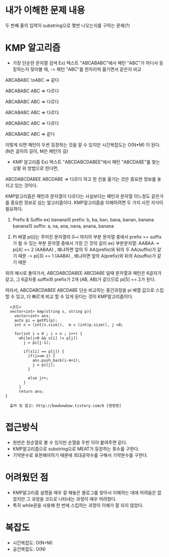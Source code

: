 # 내가 이해한 문제 내용
두 번째 줄의 입력이 substring으로 몇번 나오는지를 구하는 문제(?)

# KMP 알고리즘

 - 가장 단순한 문자열 검색
 Ex) 텍스트 "ABCABABC"에서 패턴 "ABC"가 어디서 등장하는지 찾아볼 때,
  -> 패턴 "ABC"를 한자리씩 옮기면서 같은지 비교

  ABCABABC
  \nABC         => 같다

  ABCABABC
   ABC        => 다르다

  ABCABABC
    ABC       => 다르다

  ABCABABC
     ABC      => 다르다

  ABCABABC
      ABC     => 다르다

  ABCABABC
       ABC    => 같다

이렇게 되면 패턴이 두번 등장하는 것을 알 수 있지만 시간복잡도는 O(N*M) 이 된다. (N은 글자의 길이, M은 패턴의 길)

 - KMP 알고리즘
 Ex) 텍스트 "ABCDABCDABEE"에서 패턴 "ABCDABE"를 찾는 상황
  위 방법으로 한다면,

 ABCDABCDABEE
 ABCDABE        => 다르다 하고 한 칸을 옮기는 것은 중요한 정보를 놓지고 있는 것이다.

 KMP알고리즘은 패턴과 문자열이 다르다는 사실보다는 패턴과 문자열 어느정도 같은가를 중요한 정보로 삼는 알고리즘이다.
  KMP알고리즘을 이해하려면 두 가지 사전 지식이 필요하다.
  1. Prefix & Suffix
    ex) banana의 prefix: b, ba, ban, bana, banan, banana
        banana의 suffix: a, na, ana, nana, anana, banana

  2. Pi 배열
   pi[i]는 주어진 문자열의 0~i 까지의 부분 문자열 중에서 prefix == suffix가 될 수 있는 부분 문자열 중에서 가장 긴 것의 길이
   ex) 부분문자열: AABAA -> pi[4] == 2 (AABAA)   , 왜냐하면 앞의 두 AA(prefix)와 뒤의 두 AA(suffix)가 같기 때문
                        -> pi[3] == 1 (AABA)    , 왜냐하면 앞의 A(prefix)와 뒤의 A(suffix)가 같기 때문

  위의 예시로 돌아가서,
  ABCDABCDABEE
  ABCDABE       일때
  문자열과 패턴은 6글자가 같고, 그 6글자중 suffix와 prefix가 2개 (AB, AB)가 같으므로 pi[5] == 2가 된다.

  따라서,
  ABCDABCDABEE
      ABCDABE    단순 비교하는 중간과정을 pi 배열 값으로 스킵할 수 있고, 더 빠르게 비교 할 수 있게 된다는 것이 KMP알고리즘이다.   


      <코드>
      vector<int> kmp(string s, string p){
        vector<int> ans;
        auto pi = getPi(p);
        int n = (int)s.size(),  m = (int)p.size(), j =0;

        for(int i = 0 ; i < n ; i++) {
          while(j>0 && s[i] != p[j])
            j = pi[j-1];

            if(s[i] == p[j]) {
              if(j==m-1) {
                ans.push_back(i-m+1);
                j = pi[j];
              }

              else j++;
            }
          }
          return ans;
    }

      출처 및 참고: http://bowbowbow.tistory.com/6 [멍멍멍]



# 접근방식
 - 원판은 원순열로 볼 수 있지만 순열을 두번 이어 붙여주면 같다.
 - KMP알고리즘으로 substring으로 MEAT가 등장하는 횟수를 구한다.
 - 기약분수로 표현해야하기 때문에 최대공약수를 구해서 기약분수를 구한다.

# 어려웠던 점
 - KMP알고리즘 설명을 매우 잘 해놓은 블로그를 찾아서 이해하는 데에 어려움은 없었지만 그 과정을 코드로 나타내는 과정이 매우 어려웠다.
 - 특히 while문을 사용해 한 번에 스킵하는 과정이 이해가 잘 되지 않았다.

# 복잡도
 - 시간복잡도: O(N+M)
 - 공간복잡도: O(N)
